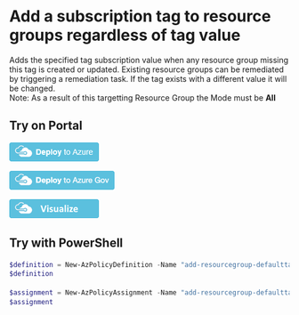 # Add a subscription tag to resource groups regardless of tag value

Adds the specified tag subscription value when any resource group missing this tag is created or updated. 
Existing resource groups can be remediated by triggering a remediation task. 
If the tag exists with a different value it will be changed.  
Note: As a result of this targetting Resource Group the Mode must be **All** 


## Try on Portal

[![Deploy to Azure](https://raw.githubusercontent.com/shawnadrockleonard/Azure/master/templates/metadata/deploytoazure.png)](https://portal.azure.com/#create/Microsoft.Template/uri/https%3A%2F%2Fraw.githubusercontent.com%2Fshawnadrockleonard%2FAzure%2Fshawns%2Fdotnetcore%2Fpolicy-definitions%2Fdefault-resourcegroup-overwritetag%2Fazurepolicy.json)

[![Deploy to Azure Government](https://raw.githubusercontent.com/shawnadrockleonard/Azure/master/templates/metadata/deploytoazuregov.png)](https://portal.azure.us/#create/Microsoft.Template/uri/https%3A%2F%2Fraw.githubusercontent.com%2Fshawnadrockleonard%2FAzure%2Fshawns%2Fdotnetcore%2Fpolicy-definitions%2Fdefault-resourcegroup-overwritetag%2Fazurepolicy.json)

[![Visualize](https://raw.githubusercontent.com/shawnadrockleonard/Azure/master/templates/metadata/visualizebutton.png)](http://armviz.io/#/?load=https%3A%2F%2Fraw.githubusercontent.com%2Fshawnadrockleonard%2FAzure%2Fshawns%2Fdotnetcore%2Fpolicy-definitions%2Fdefault-resourcegroup-overwritetag%2Fazurepolicy.json)

## Try with PowerShell

````powershell
$definition = New-AzPolicyDefinition -Name "add-resourcegroup-defaulttag" -DisplayName "Add a subscription tag to resource groups" -description "Adds the specified subscription tag value when any resource group missing this tag is created or updated." -Policy 'https://raw.githubusercontent.com/shawnadrockleonard/Azure/shawns/dotnetcore/policy-definitions/default-resourcegroup-overwritetag/azurepolicy.rules.json' -Parameter 'https://raw.githubusercontent.com/shawnadrockleonard/Azure/shawns/dotnetcore/policy-definitions/default-resourcegroup-overwritetag/azurepolicy.parameters.json' -Mode All
$definition

$assignment = New-AzPolicyAssignment -Name "add-resourcegroup-defaulttag-assignment" -Scope <scope> -tagName <tagName> -PolicyDefinition $definition -AssignIdentity -Location <region>
$assignment 
````
